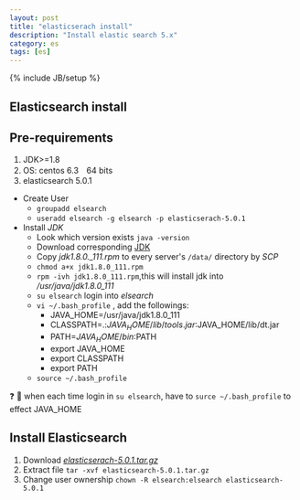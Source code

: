 ```yaml
---
layout: post
title: "elasticserach install"
description: "Install elastic search 5.x"
category: es
tags: [es]
---
```

{% include JB/setup %}

## Elasticsearch install

## Pre-requirements

1. JDK>=1.8  
2. OS: centos 6.3　64 bits  
3. elasticsearch 5.0.1  
- Create User
  + `groupadd elsearch`
  + `useradd elsearch -g elsearch -p elasticserach-5.0.1`
- Install _JDK_
  + Look which version exists `java -version`
  + Download corresponding [JDK]()
  + Copy *jdk1.8.0._111.rpm* to every server's `/data/` directory  by _SCP_  
  + `chmod a+x jdk1.8.0_111.rpm`
  + `rpm -ivh jdk1.8.0_111.rpm`,this will install jdk into *_/usr/java/jdk1.8.0_111_*
  + `su elsearch` login into *elsearch*
  + `vi ~/.bash_profile` , add the followings:  
    * JAVA_HOME=/usr/java/jdk1.8.0_111  
    * CLASSPATH=.:$JAVA_HOME/lib/tools.jar:$JAVA_HOME/lib/dt.jar
    * PATH=$JAVA_HOME/bin:$PATH
    * export JAVA_HOME
    * export CLASSPATH
    * export PATH
   + `source ~/.bash_profile`  

:question: :palm_tree: when each time login in `su elsearch`, have to `surce ~/.bash_profile` to effect JAVA_HOME  
## Install Elasticsearch
 1. Download [*_elasticserach-5.0.1.tar.gz_*]()
 2. Extract file `tar -xvf elasticsearch-5.0.1.tar.gz`
 3. Change user ownership `chown -R elsearch:elsearch elasticsearch-5.0.1`